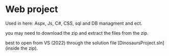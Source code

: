 # Web project
Used in here: Aspx, Js, C#, CSS, sql and DB managment and ect.

you may need to download the zip and extract the files from the zip.

best to open from VS (2022) through the solution file [DinosaursProject.sln] (inside the zip). 
